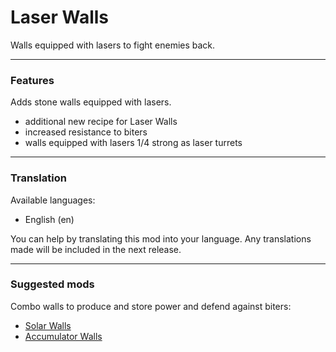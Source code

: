 # Laser Walls
Walls equipped with lasers to fight enemies back.

---

### Features

Adds stone walls equipped with lasers.

- additional new recipe for Laser Walls
- increased resistance to biters
- walls equipped with lasers 1/4 strong as laser turrets

---

### Translation
Available languages:

- English (en)

You can help by translating this mod into your language. Any translations made will be included in the next release.

---

### Suggested mods

Combo walls to produce and store power and defend against biters:

- [Solar Walls](https://mods.factorio.com/mod/solar-walls)
- [Accumulator Walls](https://mods.factorio.com/mod/accumulator-walls)